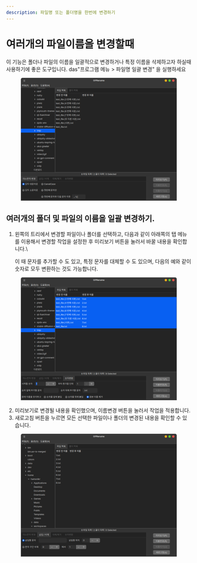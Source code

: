 ```yaml
---
description: 파일명 또는 폴더명을 한번에 변경하기
---
```


# 여러개의 파일이름을 변경할때

이 기능은 폴더나 파일의 이름을 일괄적으로 변경하거나 특정 이름을 삭제하고자 하실때 사용하기에 좋은 도구입니다. das"프로그램 메뉴 > 파일명 일괄 변경" 을 실행하세요

<figure><img src="../../../.gitbook/assets/image (562).png" alt=""><figcaption></figcaption></figure>

## 여러개의 폴더 및 파일의 이름을 일괄 변경하기.

1.  왼쪽의 트리에서 변경할 파일이나 폴더를 선택하고, 다음과 같이 아래쪽의 탭 메뉴를 이용해서 변경할 작업을 설정한 후 미리보기 버튼을 눌러서 바꿀 내용을 확인합니다.\


    이 때 문자를 추가할 수 도 있고, 특정 문자를 대체할 수 도 있으며, 다음의 예와 같이 숫자로 모두 변환하는 것도 가능합니다.

<figure><img src="../../../.gitbook/assets/image (563).png" alt=""><figcaption></figcaption></figure>

2. 미리보기로 변경될 내용을 확인했으며, 이름변경 버튼을 눌러서 작업을 적용합니다.
3. 새로고침 버튼을 누르면 모든 선택한 파일이나 폴더의 변경된 내용을 확인할 수 있습니다.

<figure><img src="../../../.gitbook/assets/image (564).png" alt=""><figcaption></figcaption></figure>
